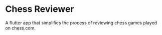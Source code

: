 # Chess Reviewer

A flutter app that simplifies the process of reviewing chess games played on chess.com.
